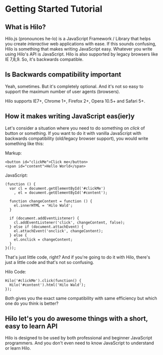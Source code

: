 Getting Started Tutorial
========================

## What is Hilo?

Hilo.js (pronounces he-lo) is a JavaScript Framework / Library that 
helps you create *interactive* web applications with ease. If this 
sounds confusing, Hilo is something that makes writing JavaScript 
easy. Whatever you write using Hilo's API is JavaScript. Hilo is
also supported by legacy browsers like IE 7,8,9. So, it's backwards
compatible.

## Is Backwards compatibility important

Yeah, sometimes. But it's completely optional. And it's not so easy
to support the maximum number of user agents (browsers).

Hilo supports IE7+, Chrome 1+, Firefox 2+, Opera 10.5+ and Safari 5+. 

## How it makes writing JavaScript eas(ier)y

Let's consider a situation where you need to do something on *click*
of button or something. If you want to do it with vanilla JavaScript
with backwards compatibility (old/legacy browser support), you would
write something like this:

Markup:

```
<button id="clickMe">Click me</button>
<span id="content">Hello World</span>
```

JavaScript:

```
(function () {
  var cl = document.getElementById('#clickMe')
    , el = document.getElementById('#content');

  function changeContent = function () {
    el.innerHTML = 'Hilo Wald';
  }

  if (document.addEventListener) {
    cl.addEventListener('click', changeContent, false);
  } else if (document.attachEvent) {
    el.attachEvent('onclick', changeContent);
  } else {
    el.onclick = changeContent;
  }
}());
```

That's just little code, right? And if you're going to do it with
Hilo, there's just a little code and that's not so confusing.

Hilo Code:

```
Hilo('#clickMe').click(function() {
  Hilo('#content').html('Hilo Wald');
});
```

Both gives you the exact same compatibility with same efficiency but
which one do you think is better?

## Hilo let's you do awesome things with a short, easy to learn API

Hilo is designed to be used by both professional and beginner JavaScript
programmers. And you don't even need to know JavaScript to understand
or learn Hilo.
